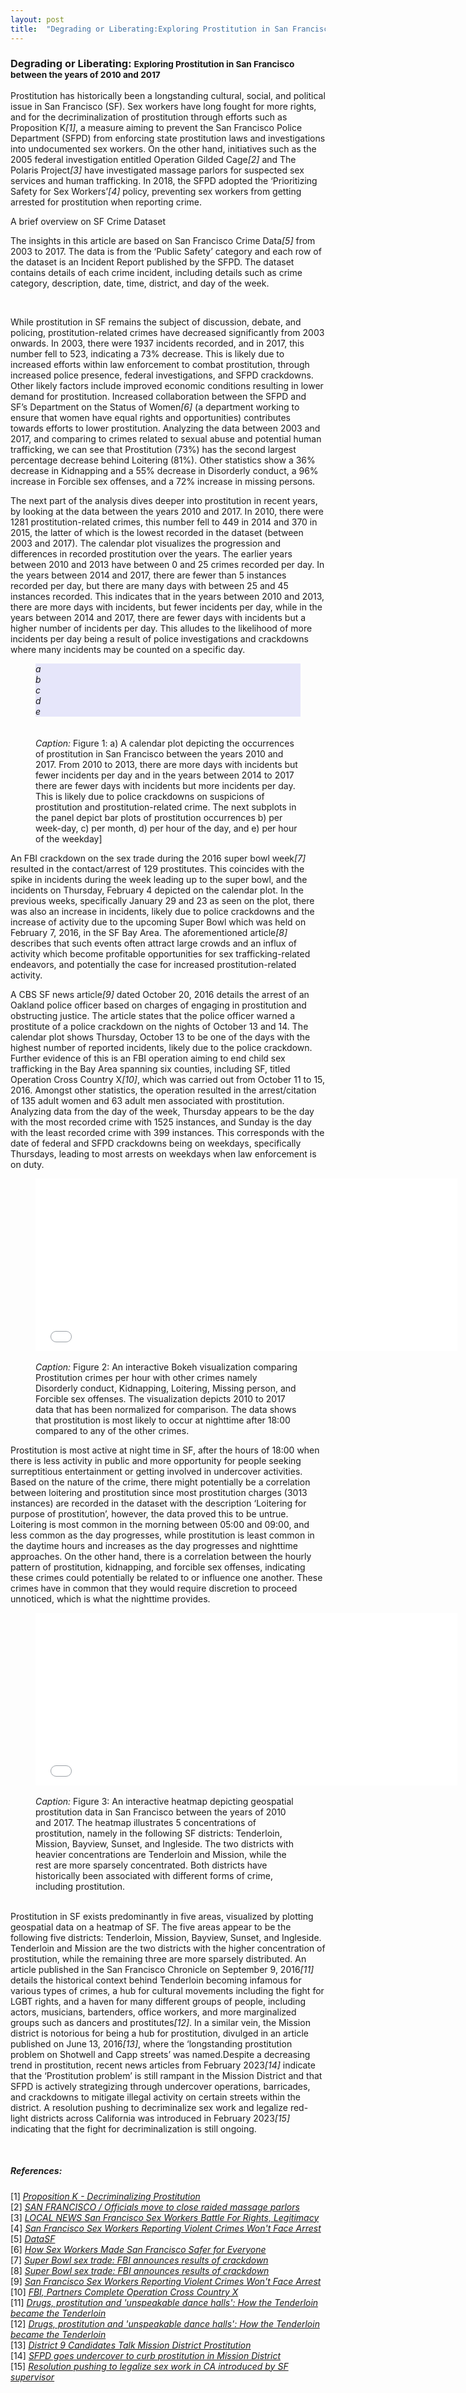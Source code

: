 ```yaml
---
layout: post
title:  "Degrading or Liberating:Exploring Prostitution in San Francisco between the years of 2010 and 2017"
---
```


<link rel="stylesheet" href="https://cdn.jsdelivr.net/npm/bootstrap@5.1.3/dist/css/bootstrap.min.css">
<h3>
  Degrading or Liberating: 
  <small class="text-muted">Exploring Prostitution in San Francisco between the years of 2010 and 2017</small>
</h3>

<div class="container-fluid">
  <p class="lead">Prostitution has historically been a longstanding cultural, social, and political issue in San Francisco (SF). Sex workers have long fought for more rights, and for the decriminalization of prostitution through efforts such as Proposition K<cite>[1]</cite>, a measure aiming to prevent the San Francisco Police Department (SFPD) from enforcing state prostitution laws and investigations into undocumented sex workers. On the other hand, initiatives such as the 2005 federal investigation entitled Operation Gilded Cage<cite>[2]</cite> and The Polaris Project<cite>[3]</cite> have investigated massage parlors for suspected sex services and human trafficking. In 2018, the SFPD adopted the ‘Prioritizing Safety for Sex Workers’<cite>[4]</cite> policy, preventing sex workers from getting arrested for prostitution when reporting crime.

  <p class="h5">A brief overview on SF Crime Dataset</p> 
    <p class="h6">The insights in this article are based on San Francisco Crime Data<cite>[5]</cite> from 2003 to 2017. The data is from the ‘Public Safety’ category and each row of the dataset is an Incident Report published by the SFPD. The dataset contains details of each crime incident, including details such as crime category, description, date, time, district, and day of the week.</p><br>

  <p>While prostitution in SF remains the subject of discussion, debate, and policing, prostitution-related crimes have decreased significantly from 2003 onwards. In 2003, there were 1937 incidents recorded, and in 2017, this number fell to 523, indicating a 73% decrease. This is likely due to increased efforts within law enforcement to combat prostitution, through increased police presence, federal investigations, and SFPD crackdowns. Other likely factors include improved economic conditions resulting in lower demand for prostitution. Increased collaboration between the SFPD and SF’s Department on the Status of Women<cite>[6]</cite> (a department working to ensure that women have equal rights and opportunities) contributes towards efforts to lower prostitution. Analyzing the data between 2003 and 2017, and comparing to crimes related to sexual abuse and potential human trafficking, we can see that Prostitution (73%) has the second largest percentage decrease behind Loitering (81%). Other statistics show a 36% decrease in Kidnapping and a 55% decrease in Disorderly conduct, a 96% increase in Forcible sex offenses, and a 72% increase in missing persons.</p>
   
  <p>The next part of the analysis dives deeper into prostitution in recent years, by looking at the data between the years 2010 and 2017. In 2010, there were 1281 prostitution-related crimes, this number fell to 449 in 2014 and 370 in 2015, the latter of which is the lowest recorded in the dataset (between 2003 and 2017). The calendar plot visualizes the progression and differences in recorded prostitution over the years. The earlier years between 2010 and 2013 have between 0 and 25 crimes recorded per day. In the years between 2014 and 2017, there are fewer than 5 instances recorded per day, but there are many days with between 25 and 45 instances recorded. This indicates that in the years between 2010 and 2013, there are more days with incidents, but fewer incidents per day, while in the years between 2014 and 2017, there are fewer days with incidents but a higher number of incidents per day. This alludes to the likelihood of more incidents per day being a result of police investigations and crackdowns where many incidents may be counted on a specific day.</p>
    <figure>
      <div class="row row-cols-1">
        <div class="col" style="background-color:lavender;"><em>a</em><img src="calplot - new.png" alt=""></div>
      </div>
      <div class="row row-cols-2">
        <div class="col" style="background-color:lavender;"><em>b</em><img src="No. of crimes per week-day by category-pros.png" alt=""></div>
        <div class="col" style="background-color:lavender;"><em>c</em><img src="No. of crimes per month by category-pros.png" alt=""></div>
        <div class="col" style="background-color:lavender;"><em>d</em><img src="No. of crimes per hour day by category-pros.png" alt=""></div>
        <div class="col" style="background-color:lavender;"><em>e</em><img src="No. of crimes per hour week-day by category-pros.png" alt=""></div><br>
        <div class="col" style="background-color:lavender;"><em></em><img src="" alt=""></div>
        <div class="col" style="background-color:lavender;"><em></em><img src="" alt=""></div>
      </div><br><span style="white-space: pre-line"><figcaption><em>Caption:</em> Figure 1: a) A calendar plot depicting the occurrences of prostitution in San Francisco between the years 2010 and 2017. From 2010 to 2013, there are more days with incidents but fewer incidents per day and in the years between 2014 to 2017 there are fewer days with incidents but more incidents per day. This is likely due to police crackdowns on suspicions of prostitution and prostitution-related crime. The next subplots in the panel depict bar plots of prostitution occurrences b) per week-day, c) per month, d) per hour of the day, and e) per hour of the weekday]</figcaption></span>
    </figure>
 <!-- <br> -->
 <p>An FBI crackdown on the sex trade during the 2016 super bowl week<cite>[7]</cite> resulted in the contact/arrest of 129 prostitutes. This coincides with the spike in incidents during the week leading up to the super bowl, and the incidents on Thursday, February 4 depicted on the calendar plot. In the previous weeks, specifically January 29 and 23 as seen on the plot, there was also an increase in incidents, likely due to police crackdowns and the increase of activity due to the upcoming Super Bowl which was held on February 7, 2016, in the SF Bay Area. The aforementioned article<cite>[8]</cite> describes that such events often attract large crowds and an influx of activity which become profitable opportunities for sex trafficking-related endeavors, and potentially the case for increased prostitution-related activity.</p>

 <p>A CBS SF news article<cite>[9]</cite> dated October 20, 2016 details the arrest of an Oakland police officer based on charges of engaging in prostitution and obstructing justice. The article states that the police officer warned a prostitute of a police crackdown on the nights of October 13 and 14. The calendar plot shows Thursday, October 13 to be one of the days with the highest number of reported incidents, likely due to the police crackdown. Further evidence of this is an FBI operation aiming to end child sex trafficking in the Bay Area spanning six counties, including SF, titled Operation Cross Country X<cite>[10]</cite>, which was carried out from October 11 to 15, 2016. Amongst other statistics, the operation resulted in the arrest/citation of 135 adult women and 63 adult men associated with prostitution. Analyzing data from the day of the week, Thursday appears to be the day with the most recorded crime with 1525 instances, and Sunday is the day with the least recorded crime with 399 instances. This corresponds with the date of federal and SFPD crackdowns being on weekdays, specifically Thursdays, leading to most arrests on weekdays when law enforcement is on duty.</p>

  <div class="row row-cols-1">
    <figure>
      <div class="col" style="background-color:lavender;"><embed 
       type="text/html" 
       src="boekh_Viz_Line.html"
       width="675" 
       height="276"
       ></div><br><span style="white-space: pre-line"><figcaption><em>Caption:</em> Figure 2: An interactive Bokeh visualization comparing Prostitution crimes per hour with other crimes namely Disorderly conduct, Kidnapping, Loitering, Missing person, and Forcible sex offenses. The visualization depicts 2010 to 2017 data that has been normalized for comparison. The data shows that prostitution is most likely to occur at nighttime after 18:00 compared to any of the other crimes.</figcaption></span>
    </figure>
  </div>
  <!-- <br> -->
  <p>Prostitution is most active at night time in SF, after the hours of 18:00 when there is less activity in public and more opportunity for people seeking surreptitious entertainment or getting involved in undercover activities. Based on the nature of the crime, there might potentially be a correlation between loitering and prostitution since most prostitution charges (3013 instances) are recorded in the dataset with the description ‘Loitering for purpose of prostitution’, however, the data proved this to be untrue. Loitering is most common in the morning between 05:00 and 09:00, and less common as the day progresses, while prostitution is least common in the daytime hours and increases as the day progresses and nighttime approaches. On the other hand, there is a correlation between the hourly pattern of prostitution, kidnapping, and forcible sex offenses, indicating these crimes could potentially be related to or influence one another. These crimes have in common that they would require discretion to proceed unnoticed, which is what the nighttime provides.</p>

  <div class="row row-cols-1">
    <figure>
      <div class="col" style="background-color:lavender;"><embed 
       type="text/html" 
       src="map.html"
       width="675" 
       height="276">
      </div><br><span style="white-space: pre-line"><figcaption><em>Caption:</em> Figure 3: An interactive heatmap depicting geospatial prostitution data in San Francisco between the years of 2010 and 2017. The heatmap illustrates 5 concentrations of prostitution, namely in the following SF districts: Tenderloin, Mission, Bayview, Sunset, and Ingleside. The two districts with heavier concentrations are Tenderloin and Mission, while the rest are more sparsely concentrated. Both districts have historically been associated with different forms of crime, including prostitution.</figcaption></span><br>
    </figure>
  </div>
  
  <p>Prostitution in SF exists predominantly in five areas, visualized by plotting geospatial data on a heatmap of SF. The five areas appear to be the following five districts: Tenderloin, Mission, Bayview, Sunset, and Ingleside. Tenderloin and Mission are the two districts with the higher concentration of prostitution, while the remaining three are more sparsely distributed. An article published in the San Francisco Chronicle on September 9, 2016<cite>[11]</cite> details the historical context behind Tenderloin becoming infamous for various types of crimes, a hub for cultural movements including the fight for LGBT rights, and a haven for many different groups of people, including actors, musicians, bartenders, office workers, and more marginalized groups such as dancers and prostitutes<cite>[12]</cite>. In a similar vein, the Mission district is notorious for being a hub for prostitution, divulged in an article published on June 13, 2016<cite>[13]</cite>, where the ‘longstanding prostitution problem on Shotwell and Capp streets’ was named.Despite a decreasing trend in prostitution, recent news articles from February 2023<cite>[14]</cite> indicate that the ‘Prostitution problem’ is still rampant in the Mission District and that SFPD is actively strategizing through undercover operations, barricades, and crackdowns to mitigate illegal activity on certain streets within the district. A resolution pushing to decriminalize sex work and legalize red-light districts across California was introduced in February 2023<cite>[15]</cite> indicating that the fight for decriminalization is still ongoing.</p>
  <br>
  <h5>References:</h5>
  <div class="row row-cols-1">
    <div class="col">[1] <cite><a href="https://www.spur.org/publications/voter-guide/2008-11-01/proposition-k-decriminalizing-prostitution"> Proposition K - Decriminalizing Prostitution</a></cite><br>
    [2] <cite><a href=" https://www.sfgate.com/bayarea/article/SAN-FRANCISCO-Officials-move-to-close-raided-2619908.php"> SAN FRANCISCO / Officials move to close raided massage parlors</a></cite><br>
    [3] <cite><a href="https://www.cbsnews.com/sanfrancisco/news/san-francisco-sex-workers-battle-for-rights-legitimacy/"> LOCAL NEWS San Francisco Sex Workers Battle For Rights, Legitimacy</a></cite><br>
    [4] <cite><a href="https://www.cbsnews.com/sanfrancisco/news/san-francisco-sex-workers-wont-face-arrest/"> San Francisco Sex Workers Reporting Violent Crimes Won't Face Arrest</a></cite><br>
    [5] <cite><a href="https://datasf.org/opendata/">DataSF</a></cite><br>
    [6] <cite><a href="https://nextcity.org/urbanist-news/how-sex-workers-made-san-francisco-safer-for-everyone"> How Sex Workers Made San Francisco Safer for Everyone</a></cite><br>
    [7] <cite><a href="https://www.eastbaytimes.com/2016/02/09/super-bowl-sex-trade-fbi-announces-results-of-crackdown/#"> Super Bowl sex trade: FBI announces results of crackdown</a></cite><br>
    [8] <cite><a href="https://www.eastbaytimes.com/2016/02/09/super-bowl-sex-trade-fbi-announces-results-of-crackdown/#"> Super Bowl sex trade: FBI announces results of crackdown</a></cite><br>
    [9] <cite><a href="https://www.cbsnews.com/sanfrancisco/news/oakland-police-department-sworn-employee-arrested/"> San Francisco Sex Workers Reporting Violent Crimes Won't Face Arrest</a></cite><br>
    [10] <cite><a href="https://www.fbi.gov/contact-us/field-offices/sanfrancisco/news/press-releases/fbi-partners-complete-operation-cross-country-x"> FBI, Partners Complete Operation Cross Country X</a></cite><br>
    [11] <cite><a href="https://www.sfchronicle.com/bayarea/article/San-Francisco-s-skid-row-the-Tenderloin-rich-in-9182414.php"> Drugs, prostitution and 'unspeakable dance halls': How the Tenderloin became the Tenderloin</a></cite><br>
    [12] <cite><a href="https://www.sfchronicle.com/bayarea/article/San-Francisco-s-skid-row-the-Tenderloin-rich-in-9182414.php"> Drugs, prostitution and 'unspeakable dance halls': How the Tenderloin became the Tenderloin</a></cite><br>
    [13] <cite><a href="https://missionlocal.org/2016/06/district-9-candidates-talk-mission-district-prostitution/"> District 9 Candidates Talk Mission District Prostitution</a></cite><br>
    [14] <cite><a href=" https://www.ktvu.com/news/sfpd-goes-undercover-to-curb-prostitution-in-mission-district and https://abc7news.com/san-francisco-red-light-district-sex-workers-prostitution-21st-capp-streets/12788518/"> SFPD goes undercover to curb prostitution in Mission District</a></cite><br>
    [15] <cite><a href="https://abc7news.com/california-red-light-district-legalizing-prostitution-sf-supervisor-hillary-ronen-sex-workers/12816587/"> Resolution pushing to legalize sex work in CA introduced by SF supervisor</a></cite><br>
    
  </div>  
</div> 